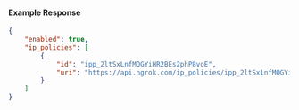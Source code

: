 <!-- Code generated for API Clients. DO NOT EDIT. -->

#### Example Response

```json
{
	"enabled": true,
	"ip_policies": [
		{
			"id": "ipp_2ltSxLnfMQGYiHR2BEs2phP8voE",
			"uri": "https://api.ngrok.com/ip_policies/ipp_2ltSxLnfMQGYiHR2BEs2phP8voE"
		}
	]
}
```
